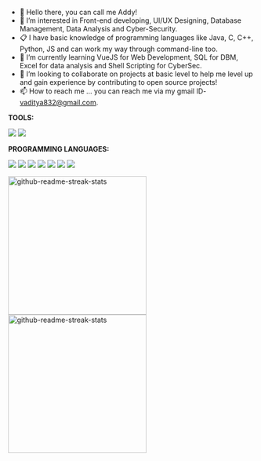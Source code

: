 










- 👋 Hello there, you can call me Addy!
- 👀 I’m interested in Front-end developing, UI/UX Designing, Database Management, Data Analysis and Cyber-Security.
- 📋 I have basic knowledge of programming languages like Java, C, C++, Python, JS and can work my way through command-line too.
- 🌱 I’m currently learning VueJS for Web Development, SQL for DBM, Excel for data analysis and Shell Scripting for CyberSec.
- 💞️ I’m looking to collaborate on projects at basic level to help me level up and gain experience by contributing to open source projects!
- 📫 How to reach me ... you can reach me via my gmail ID- vaditya832@gmail.com.

**TOOLS:**
<p>
  <img src="https://img.shields.io/badge/Visual_Studio_Code-0078D4?style=for-the-badge&logo=visual%20studio%20code&logoColor=white" />
  <img src="https://img.shields.io/badge/Eclipse-2C2255?style=for-the-badge&logo=eclipse&logoColor=white" />
</p>

**PROGRAMMING LANGUAGES:**
<p>
  <img src="https://img.shields.io/badge/Python-3776AB?style=for-the-badge&logo=python&logoColor=white" />
  <img src="https://img.shields.io/badge/HTML5-E34F26?style=for-the-badge&logo=html5&logoColor=white" />
  <img src="https://img.shields.io/badge/CSS3-1572B6?style=for-the-badge&logo=css3&logoColor=white" />
  <img src="https://img.shields.io/badge/JavaScript-323330?style=for-the-badge&logo=javascript&logoColor=F7DF1E" />
  <img src="https://img.shields.io/badge/C-00599C?style=for-the-badge&logo=c&logoColor=white" />
  <img src="https://img.shields.io/badge/C%2B%2B-00599C?style=for-the-badge&logo=c%2B%2B&logoColor=white" />
  <img src="https://img.shields.io/badge/Java-ED8B00?style=for-the-badge&logo=java&logoColor=white" />
</p>

<img width="282" src="https://addy-301-github-readme-stats.vercel.app/api/pin/?username=addy-301&repo=pokedex&theme=react&bg_color=273849&title_color=F85D7F&icon_color=F8D866&hide_border=true&show_icons=false" alt="github-readme-streak-stats">
<img width="282" src="https://addy-301-github-readme-stats.vercel.app/api/pin/?username=addy-301&repo=snow&theme=react&bg_color=273849&title_color=F85D7F&icon_color=F8D866&hide_border=true&show_icons=false" alt="github-readme-streak-stats">



<!---
addy-301/addy-301 is a ✨ special ✨ repository because its `README.md` (this file) appears on your GitHub profile.
You can click the Preview link to take a look at your changes.
--->

